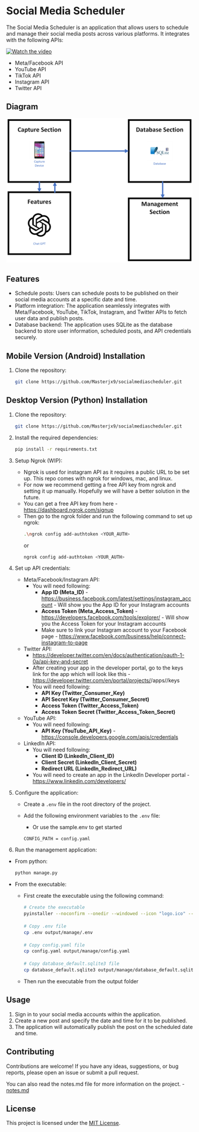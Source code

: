 # Social Media Scheduler

The Social Media Scheduler is an application that allows users to schedule and manage their social media posts across various platforms. It integrates with the following APIs:

[![Watch the video](https://img.youtube.com/vi/7JUYpHTV0q4/maxresdefault.jpg)](https://www.youtube.com/watch?v=7JUYpHTV0q4)


- Meta/Facebook API
- YouTube API
- TikTok API
- Instagram API
- Twitter API

## Diagram
![Diagram](diagram.png)

## Features

- Schedule posts: Users can schedule posts to be published on their social media accounts at a specific date and time.
- Platform integration: The application seamlessly integrates with Meta/Facebook, YouTube, TikTok, Instagram, and Twitter APIs to fetch user data and publish posts.
- Database backend: The application uses SQLite as the database backend to store user information, scheduled posts, and API credentials securely.

## Mobile Version (Android) Installation
1. Clone the repository:

    ```bash
    git clone https://github.com/Masterjx9/socialmediascheduler.git
    ```

## Desktop Version (Python) Installation

1. Clone the repository:

    ```bash
    git clone https://github.com/Masterjx9/socialmediascheduler.git
    ```

2. Install the required dependencies:

    ```bash
    pip install -r requirements.txt
    ```

3. Setup Ngrok (WIP):

   - Ngrok is used for instagram API as it requires a public URL to be set up. This repo comes with ngrok for windows, mac, and linux.
   - For now we recommend getting a free API key from ngrok and setting it up manually. Hopefully we will have a better solution in the future.
   - You can get a free API key from here - https://dashboard.ngrok.com/signup
   - Then go to the ngrok folder and run the following command to set up ngrok:
     ```bash
     .\ngrok config add-authtoken <YOUR_AUTH>
     ```
     or
     ```bash
     ngrok config add-authtoken <YOUR_AUTH>
     ```

4. Set up API credentials:

    - Meta/Facebook/Instagram API: 
      - You will need following:
        - **App ID (Meta_ID)** - https://business.facebook.com/latest/settings/instagram_account - Will show you the App ID for your Instagram accounts
        - **Access Token (Meta_Access_Token)** - https://developers.facebook.com/tools/explorer/ - Will show you the Access Token for your Instagram accounts
        - Make sure to link your Instagram account to your Facebook page - https://www.facebook.com/business/help/connect-instagram-to-page
    - Twitter API:
      - https://developer.twitter.com/en/docs/authentication/oauth-1-0a/api-key-and-secret
      - After creating your app in the developer portal, go to the keys link for the app which will look like this - https://developer.twitter.com/en/portal/projects/<projectid>/apps/<appid>/keys
      - You will need following:
        - **API Key (Twitter_Consumer_Key)**
        - **API Secret Key (Twitter_Consumer_Secret)**
        - **Access Token (Twitter_Access_Token)**
        - **Access Token Secret (Twitter_Access_Token_Secret)**
    - YouTube API: 
      - You will need following:
        - **API Key (YouTube_API_Key)** - https://console.developers.google.com/apis/credentials
    - LinkedIn API:
      - You will need following:
        - **Client ID (LinkedIn_Client_ID)**
        - **Client Secret (LinkedIn_Client_Secret)**
        - **Redirect URL (LinkedIn_Redirect_URL)**
      - You will need to create an app in the LinkedIn Developer portal - https://www.linkedin.com/developers/

5. Configure the application:

    - Create a `.env` file in the root directory of the project.
    - Add the following environment variables to the `.env` file:
        - Or use the sample.env to get started

      ```plaintext
      CONFIG_PATH = config.yaml
      ```

6. Run the management application:
- From python:

    ```bash
    python manage.py
    ```
- From the executable:
  - First create the executable using the following command:
    ```bash
    # Create the executable
    pyinstaller --noconfirm --onedir --windowed --icon "logo.ico" --paths "/gui"

    # Copy .env file
    cp .env output/manage/.env

    # Copy config.yaml file
    cp config.yaml output/manage/config.yaml

    # Copy database_default.sqlite3 file
    cp database_default.sqlite3 output/manage/database_default.sqlite3
    ```
  - Then run the executable from the output folder
## Usage

1. Sign in to your social media accounts within the application.
2. Create a new post and specify the date and time for it to be published.
3. The application will automatically publish the post on the scheduled date and time.

## Contributing

Contributions are welcome! If you have any ideas, suggestions, or bug reports, please open an issue or submit a pull request.

You can also read the notes.md file for more information on the project. - [notes.md](notes.md)

## License

This project is licensed under the [MIT License](LICENSE).